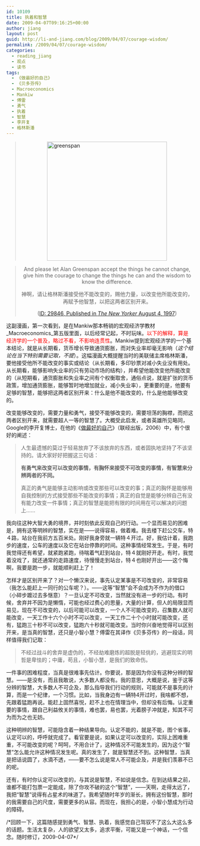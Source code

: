 ```yaml
---
id: 10109
title: 执着和智慧
date: 2009-04-07T09:16:25+00:00
author: jiang
layout: post
guid: http://li-and-jiang.com/blog/2009/04/07/courage-wisdom/
permalink: /2009/04/07/courage-wisdom/
categories:
  - reading_jiang
  - 观点
  - 读书
tags:
  - 《做最好的自己》
  - 《贝多芬传》
  - Macroeconomics
  - Mankiw
  - 傅雷
  - 勇气
  - 执着
  - 智慧
  - 李开复
  - 格林斯潘
---
```

> [<img title="greenspan" style="border-top-width: 0px; display: block; border-left-width: 0px; float: none; border-bottom-width: 0px; margin-left: auto; margin-right: auto; border-right-width: 0px" height="320" alt="greenspan" src="http://li-and-jiang.com/blog/wp-content/uploads/2009/04/greenspan-thumb.png" width="323" border="0" />](http://li-and-jiang.com/blog/wp-content/uploads/2009/04/greenspan.png) 

> <p align="center">
>   And please let Alan Greenspan accept the things he cannot change, give him the courage to change the things he can and the wisdom to know the difference.
> </p>
> 
> <p align="center">
>   神啊，请让格林斯潘接受他不能改变的，赐他力量，以改变他所能改变的，再赋予他智慧，以把这两者区别开来。
> </p>
> 
> <p align="center">
>   (<a href="http://www.cartoonbank.com/item/29846" target="_blank">ID: 29846, Published in <em>The New Yorker</em> August 4, 1997</a>)
> </p>

这副漫画，第一次看到，是在Mankiw那本畅销的宏观经济学教材_Macroeconomics_第五版里面，以后经常记起，不时玩味。<font color="#ff0000">以下的解释，算是经济学的一个普及，略过不看，不影响连贯性</font>。Mankiw提到宏观经济学的一个基本结论，就是从长期看，货币增长导致通货膨胀，而对失业率却毫无影响（_这个结论在当下特别需要记取，不提_）。这幅漫画大概提醒当时的美联储主席格林斯潘，要他接受他所不能改变的事实或结论（从长期看，多印钞票对减小失业没有用处。从长期看，能够影响失业率的只有劳动市场的结构），并希望他能改变他所能改变的（从短期看，通货膨胀和失业率之间有个权衡取舍，通俗点说，就是扩张的货币政策，增加通货膨胀，能够暂时地增加就业，减小失业率），更重要的是，他要有足够的智慧，能够把这两者区别开来：什么是他不能改变的，什么是他能够改变的。

改变能够改变的，需要力量和勇气，接受不能够改变的，需要坦荡的胸襟，而把这两者区别开来，就需要超人一等的智慧了。大概受此启发，或者英雄所见略同，Google的李开复博士，在他的《<a href="http://books.google.com/books?id=m6rOXot4ZdAC&pg=PA382&lpg=PA382&dq=%E6%9C%89%E5%8B%87%E6%B0%94%E6%94%B9%E5%8F%98%E5%8F%AF%E4%BB%A5%E6%94%B9%E5%8F%98%E7%9A%84%E4%BA%8B%E6%83%85%EF%BC%8C%E6%9C%89%E8%83%B8%E6%80%80%E6%8E%A5%E5%8F%97%E4%B8%8D%E8%83%BD%E6%94%B9%E5%8F%98%E7%9A%84%E4%BA%8B%E6%83%85%EF%BC%8C%E6%9C%89%E6%99%BA%E6%85%A7%E6%9D%A5%E5%88%86%E8%BE%A8%E4%B8%A4%E8%80%85%E7%9A%84%E4%B8%8D%E5%90%8C&source=bl&ots=pyJSFqZpNO&sig=UdI7cWw7lZ1M5RyCW2FPdJEPfb8&hl=en&ei=SbDYSfOqFqbs6gPG_NjzCg&sa=X&oi=book_result&ct=result&resnum=8" target="_blank">做最好的自己</a>》（联经出版，2006）中，有个很好的阐述：

> 人生最遗憾的莫过于轻易放弃了不该放弃的东西，或者固执地坚持了不该坚持的。请大家好好把握这三句话：
> 
> **有勇气来改变可以改变的事情，有胸怀来接受不可改变的事情，有智慧来分辨两者的不同。**
> 
> 真正的勇气是能够主动影响或改变那些可以改变的事；真正的胸怀是能够用自我控制的方式接受那些不能改变的事情；真正的自觉是能够分辨自己有没有能力改变一件事情；真正的智慧是能把有限的时间用在可以解决的问题上……

我向往这种大智大勇的境界，并时刻依此反观自己的行动。一个显而易见的困难是，拥有这等明辨的智慧，实在是——说得容易，做着难。我去楼下赶公交车，特４路，站台在我前方五百米处。刚好我身旁就一辆特４开过。好，我估计着，我跑步的速度，公车的速度以及它在站台停靠的时间。这种事情经常发生。于是，有时我觉得还有希望，就紧跑紧跑，待喘着气赶到站台，特４就刚好开走。有时，我觉着没戏了，就还通常的走路速度，待慢慢走到站台，特４也刚好开出——这个悔啊，我要是跑一步，就能顺利赶上了！

怎样才是区别开来了？对一个懒汉来说，事先认定某事是不可改变的，非常容易（我怎么能赶上一同行的公车呢？）。——这等“智慧”会不会成为不作为的借口（小碎步踱过去多惬意）？一旦认定不可改变，当然就没有进一步的行动。有时候，舍弃并不因为是懒惰，可能也经过费心的思量，大量的计算，但人的局限显而易见，现在不可改变的，以后可能可以改变，一个人不可能改变的，召集数人就可能改变，一天工作十六个小时不可以改变，一天工作二十个小时就可能改变，还有，猛跑三十秒不可以改变，猛跑六十秒就可能改变。当时你兴奋地觉得可以区别开来，是当真的智慧，还只是小智小慧？傅雷在其译作《贝多芬传》的一段话，同样值得我们记取：

> 不经过战斗的舍弃是虚伪的，不经劫难磨炼的超脱是轻佻的，逃避现实的明哲是卑怯的；中庸，苟且，小智小慧，是我们的致命伤。

一件事的困难程度，当真是很难事先估计。你要说，那是因为你没有这种分辨的智慧。——是没有，而且我敢说，大多数人都没有。我的意思，大概是说，鉴于这等分辨的智慧，大多数人不可企及，那么指导我们行动的规则，可能就不是事先的计算，而是一个纪律，一个习惯。比如，当我身边有一辆特4开过时，我啥都不想，先跟着猛跑再说。能赶上固然喜悦，赶不上也在情理当中，但却没有后悔。认定重要的事情，跟自己利益攸关的事情，难也罢，易也罢，光着膀子冲就是，知其不可为而为之也无妨。

这种明辨的智慧，可能隐含着一种结果导向。认定不能的，就是不能，图个省事，认定可以的，呼呼就完成了。看官要是说，如果认定可以改变的，实际上困难重重，不可能改变的呢？呵呵，不用合计了，这种情况不可能发生的，因为这个“智慧”怎么能允许这种情况发生呢。真的发生了，就是智慧还不到。这种智慧，当真是把话说圆了，水滴不透，——要不怎么说是常人不可能企及，并是我们羡慕不已的呢。

还有，有时你认定可以改变的，与其说是智慧，不如说是信念。在到达结果之前，谁都不能打包票一定能成，除了你攻不破的这个“智慧”，——天啊，走得太远了，我把“智慧”说得有占星术的味道了。我希望随时年岁的渐长，拥有这份智慧，那时的我需要自己的尺度，需要更多的从容。而现在，我担心的是，小智小慧成为行动的障碍。

/\*回顾一下，这篇随感提到勇气、智慧、执着，我感觉自己驾驭不了这么大这么多的话题。生活太复杂，人的欲望又太多，追求平衡，可能又是一个神话，一个信念。随时修订，2009-04-07\*/